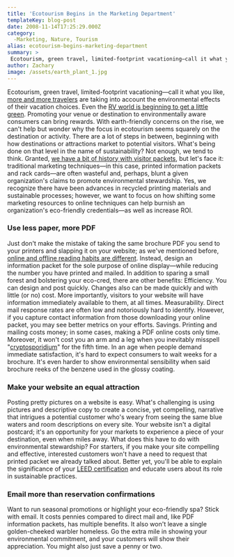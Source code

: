 ```yaml
---
title: 'Ecotourism Begins in the Marketing Department'
templateKey: blog-post
date: 2008-11-14T17:25:29.000Z
category: 
  -Marketing, Nature, Tourism
alias: ecotourism-begins-marketing-department
summary: > 
 Ecotourism, green travel, limited-footprint vacationing—call it what you like, more and more travelers are taking into account the environmental effects of their vacation choices. Even the RV world is beginning to get a little green. Promoting your venue or destination to environmentally aware consumers can bring rewards.
author: Zachary
image: /assets/earth_plant_1.jpg
---
```


Ecotourism, green travel, limited-footprint vacationing—call it what you like, [more and more travelers](http://www.ecotourism.org/webmodules/webarticlesnet/templates/eco_template.aspx?articleid=15&zoneid=3) are taking into account the environmental effects of their vacation choices. Even the [RV world is beginning to get a little green](http://travel.nytimes.com/2008/11/07/travel/escapes/07RV.html?ei=5070&emc=eta1). Promoting your venue or destination to environmentally aware consumers can bring rewards. With earth-friendly concerns on the rise, we can't help but wonder why the focus in ecotourism seems squarely on the destination or activity. There are a lot of steps in between, beginning with how destinations or attractions market to potential visitors. What's being done on that level in the name of sustainability? Not enough, we tend to think. Granted, [we have a bit of history with visitor packets](/2006/08/12/whats-wrong-with-visitor-packets), but let's face it: traditional marketing techniques—in this case, printed information packets and rack cards—are often wasteful and, perhaps, blunt a given organization's claims to promote environmental stewardship. Yes, we recognize there have been advances in recycled printing materials and sustainable processes; however, we want to focus on how shifting some marketing resources to online techniques can help burnish an organization's eco-friendly credentials—as well as increase ROI.

### Use less paper, more PDF

Just don't make the mistake of taking the same brochure PDF you send to your printers and slapping it on your website; as we've mentioned before, [online and offline reading habits are different](http://www.useit.com/alertbox/reading_pattern.html). Instead, design an information packet for the sole purpose of online display—while reducing the number you have printed and mailed. In addition to sparing a small forest and bolstering your eco-cred, there are other benefits: Efficiency. You can design and post quickly. Changes also can be made quickly and with little (or no) cost. More importantly, visitors to your website will have information immediately available to them, at all times. Measurability. Direct mail response rates are often low and notoriously hard to identify. However, if you capture contact information from those downloading your online packet, you may see better metrics on your efforts. Savings. Printing and mailing costs money; in some cases, making a PDF online costs only time. Moreover, it won't cost you an arm and a leg when you inevitably misspell "[cryptosporidium](http://www.nrdc.org/reference/glossary/c.asp)" for the fifth time. In an age when people demand immediate satisfaction, it's hard to expect consumers to wait weeks for a brochure. It's even harder to show environmental sensibility when said brochure reeks of the benzene used in the glossy coating.

### Make your website an equal attraction

Posting pretty pictures on a website is easy. What's challenging is using pictures and descriptive copy to create a concise, yet compelling, narrative that intrigues a potential customer who's weary from seeing the same blue waters and room descriptions on every site. Your website isn't a digital postcard; it's an opportunity for your markets to experience a piece of your destination, even when miles away. What does this have to do with environmental stewardship? For starters, if you make your site compelling and effective, interested customers won't have a need to request that printed packet we already talked about. Better yet, you'll be able to explain the significance of your [LEED certification](http://www.usgbc.org/DisplayPage.aspx?CategoryID=19) and educate users about its role in sustainable practices.

### Email more than reservation confirmations

Want to run seasonal promotions or highlight your eco-friendly spa? Stick with email. It costs pennies compared to direct mail and, like PDF information packets, has multiple benefits. It also won't leave a single golden-cheeked warbler homeless. Go the extra mile in showing your environmental commitment, and your customers will show their appreciation. You might also just save a penny or two.